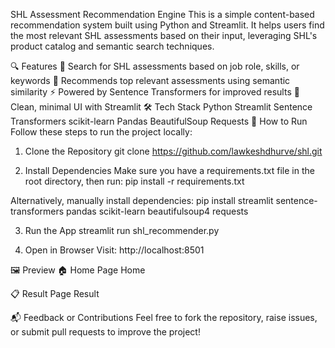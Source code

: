 SHL Assessment Recommendation Engine
This is a simple content-based recommendation system built using Python and Streamlit. It helps users find the most relevant SHL assessments based on their input, leveraging SHL's product catalog and semantic search techniques.

🔍 Features
🔎 Search for SHL assessments based on job role, skills, or keywords
🤖 Recommends top relevant assessments using semantic similarity
⚡ Powered by Sentence Transformers for improved results
🧾 Clean, minimal UI with Streamlit
🛠️ Tech Stack
Python
Streamlit
Sentence Transformers
scikit-learn
Pandas
BeautifulSoup
Requests
🚀 How to Run
Follow these steps to run the project locally:

1. Clone the Repository
git clone https://github.com/lawkeshdhurve/shl.git

2. Install Dependencies
Make sure you have a requirements.txt file in the root directory, then run:
pip install -r requirements.txt

Alternatively, manually install dependencies:
pip install streamlit sentence-transformers pandas scikit-learn beautifulsoup4 requests

3. Run the App
streamlit run shl_recommender.py

4. Open in Browser
Visit: http://localhost:8501

🖼️ Preview
🏠 Home Page
Home

📋 Result Page
Result

📬 Feedback or Contributions
Feel free to fork the repository, raise issues, or submit pull requests to improve the project!
